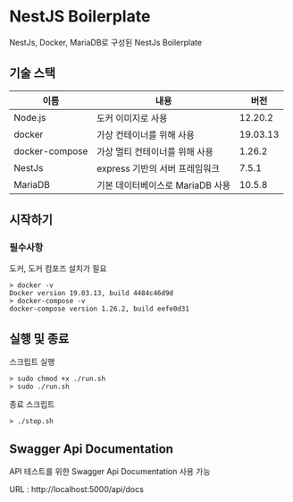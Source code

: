 # NestJS Boilerplate

NestJs, Docker, MariaDB로 구성된 NestJs Boilerplate

## 기술 스택

| 이름           | 내용                             | 버전     |
| -------------- | -------------------------------- | -------- |
| Node.js        | 도커 이미지로 사용               | 12.20.2  |
| docker         | 가상 컨테이너를 위해 사용        | 19.03.13 |
| docker-compose | 가상 멀티 컨테이너를 위해 사용   | 1.26.2   |
| NestJs         | express 기반의 서버 프레임워크   | 7.5.1    |
| MariaDB        | 기본 데이터베이스로 MariaDB 사용 | 10.5.8   |

## 시작하기

### 필수사항

도커, 도커 컴포즈 설치가 필요

```
> docker -v
Docker version 19.03.13, build 4484c46d9d
> docker-compose -v
docker-compose version 1.26.2, build eefe0d31
```

## 실행 및 종료

스크립트 실행

```
> sudo chmod +x ./run.sh
> sudo ./run.sh
```

종료 스크립트

```
> ./stop.sh
```

## Swagger Api Documentation

API 테스트를 위한 Swagger Api Documentation 사용 가능

URL : http://localhost:5000/api/docs
